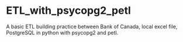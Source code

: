 # ETL_with_psycopg2_petl

A basic ETL building practice between Bank of Canada, local excel file, PostgreSQL in python with psycopg2 and petl.
